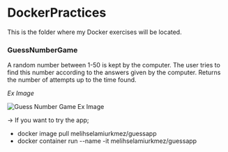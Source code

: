 # DockerPractices
This is the folder where my Docker exercises will be located.

### GuessNumberGame

A random number between 1-50 is kept by the computer. The user tries to find this number according to the answers given by the computer. Returns the number of attempts up to the time found.

*Ex Image*

![Guess Number Game Ex Image](https://github.com/MelihSelamiUrkmezz/DockerPractices/blob/master/GuessNumberGame/ExImage.png)

-> If you want to try the app;

- docker image pull melihselamiurkmez/guessapp
- docker container run --name <containername> -it melihselamiurkmez/guessapp 

